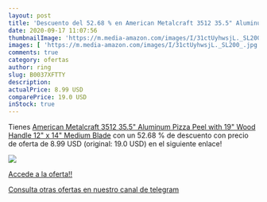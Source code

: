```yaml
---
layout: post
title: 'Descuento del 52.68 % en American Metalcraft 3512 35.5" Aluminum '
date: 2020-09-17 11:07:56
thumbnailImage: 'https://m.media-amazon.com/images/I/31ctUyhwsjL._SL200_.jpg'
images: [ 'https://m.media-amazon.com/images/I/31ctUyhwsjL._SL200_.jpg' ]
comments: true
category: ofertas
author: ring
slug: B0037XFTTY
description:
actualPrice: 8.99 USD
comparePrice: 19.0 USD
inStock: true
---
```


Tienes [American Metalcraft 3512 35.5" Aluminum Pizza Peel with 19" Wood Handle  12" x 14" Medium Blade](https://www.amazon.com/dp/B0037XFTTY/?tag=redken08-20) con un 52.68 % de descuento con precio de oferta de 8.99 USD (original: 19.0 USD) en el siguiente enlace!

[![](https://m.media-amazon.com/images/I/31ctUyhwsjL._SL200_.jpg)](https://www.amazon.com/dp/B0037XFTTY/?tag=redken08-20)

[Accede a la oferta!!](https://www.amazon.com/dp/B0037XFTTY/?tag=redken08-20)

[Consulta otras ofertas en nuestro canal de telegram](https://t.me/s/ofertas25)
